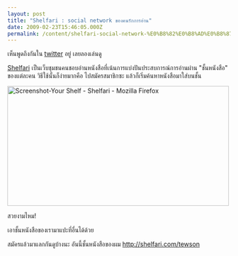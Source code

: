 ```yaml
---
layout: post
title: "Shelfari : social network ของคนรักการอ่าน"
date: 2009-02-23T15:46:05.000Z
permalink: /content/shelfari-social-network-%E0%B8%82%E0%B8%AD%E0%B8%87%E0%B8%84%E0%B8%99%E0%B8%A3%E0%B8%B1%E0%B8%81%E0%B8%81%E0%B8%B2%E0%B8%A3%E0%B8%AD%E0%B9%88%E0%B8%B2%E0%B8%99
---
```


เห็นพูดถึงกันใน <a href="http://twitter.com">twitter</a> อยู่ เลยลองเล่นดู

<a href="http://shelfari.com">Shelfari</a> เป็นเว็บชุมชนคนชอบอ่านหนังสือที่เน้นการแบ่งปันประสบการณ์การอ่านผ่าน "ชั้นหนังสือ" ของแต่ละคน วิธีใช้นั้นก็ง่ายมากคือ ไปสมัครสมาชิกซะ แล้วก็เริ่มค้นหาหนังสือมาใส่บนชั้น

<a data-flickr-embed="true" href="https://www.flickr.com/photos/tewson/54889313004/in/dateposted-public/" title="Screenshot-Your Shelf - Shelfari - Mozilla Firefox"><img src="https://live.staticflickr.com/65535/54889313004_c05b0ebdac.jpg" width="500" height="271" alt="Screenshot-Your Shelf - Shelfari - Mozilla Firefox"/></a><script async src="//embedr.flickr.com/assets/client-code.js" charset="utf-8"></script>

สวยงามไหม!

เอาชั้นหนังสือของเรามาแปะที่อื่นได้ด้วย

สมัครแล้วมาแลกกันดูบ้างนะ อันนี้ชั้นหนังสือของผม http://shelfari.com/tewson
